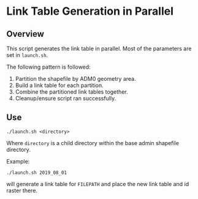# Link Table Generation in Parallel

## Overview

This script generates the link table in parallel. Most of the parameters are set in `launch.sh`.

The following pattern is followed:

1. Partition the shapefile by ADM0 geometry area.
2. Build a link table for each partition.
3. Combine the partitioned link tables together.
4. Cleanup/ensure script ran successfully.

## Use

    ./launch.sh <directory>

Where `directory` is a child directory within the base admin shapefile directory.

Example:

    ./launch.sh 2019_08_01

will generate a link table for `FILEPATH` and place the new link table and id raster there.
